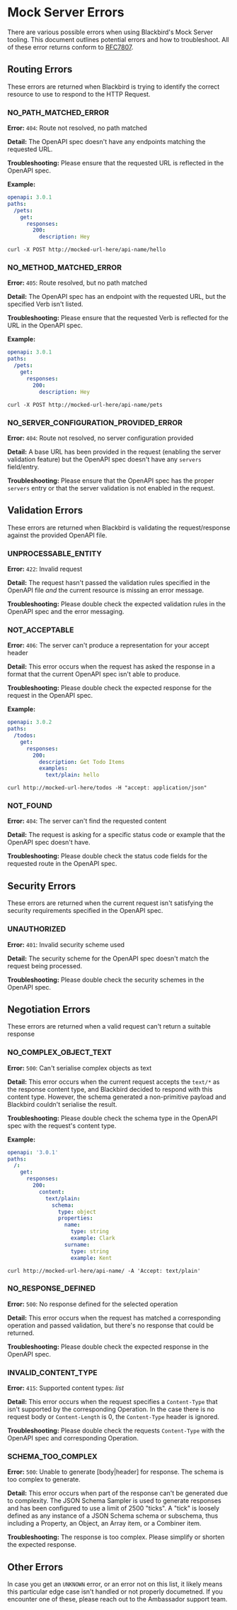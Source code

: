 # Mock Server Errors

There are various possible errors when using Blackbird's Mock Server tooling. This document outlines potential errors and how to troubleshoot. All of these error returns conform to [RFC7807](https://datatracker.ietf.org/doc/html/rfc7807).

## Routing Errors

These errors are returned when Blackbird is trying to identify the correct resource to use to respond to the HTTP Request.

### NO\_PATH\_MATCHED\_ERROR

**Error:** `404`: Route not resolved, no path matched

**Detail:** The OpenAPI spec doesn't have any endpoints matching the requested URL.

**Troubleshooting:** Please ensure that the requested URL is reflected in the OpenAPI spec.

**Example:**

```yaml
openapi: 3.0.1
paths:
  /pets:
    get:
      responses:
        200:
          description: Hey
```

`curl -X POST http://mocked-url-here/api-name/hello`

### NO\_METHOD\_MATCHED\_ERROR

**Error:** `405`: Route resolved, but no path matched

**Detail:** The OpenAPI spec has an endpoint with the requested URL, but the specified Verb isn't listed.

**Troubleshooting:** Please ensure that the requested Verb is reflected for the URL in the OpenAPI spec.

**Example:**

```yaml
openapi: 3.0.1
paths:
  /pets:
    get:
      responses:
        200:
          description: Hey
```

`curl -X POST http://mocked-url-here/api-name/pets`

### NO\_SERVER\_CONFIGURATION\_PROVIDED\_ERROR

**Error:** `404`: Route not resolved, no server configuration provided

**Detail:** A base URL has been provided in the request (enabling the server validation feature) but the OpenAPI spec doesn't have any `servers` field/entry.

**Troubleshooting:** Please ensure that the OpenAPI spec has the proper `servers` entry or that the server validation is not enabled in the request.

## Validation Errors

These errors are returned when Blackbird is validating the request/response against the provided OpenAPI file.

### UNPROCESSABLE\_ENTITY

**Error:** `422`: Invalid request

**Detail:** The request hasn't passed the validation rules specified in the OpenAPI file _and_ the current resource is missing an error message.

**Troubleshooting:** Please double check the expected validation rules in the OpenAPI spec and the error messaging.

### NOT\_ACCEPTABLE

**Error:** `406`: The server can't produce a representation for your accept header

**Detail:** This error occurs when the request has asked the response in a format that the current OpenAPI spec isn't able to produce.

**Troubleshooting:** Please double check the expected response for the request in the OpenAPI spec.

**Example:**

```yaml
openapi: 3.0.2
paths:
  /todos:
    get:
      responses:
        200:
          description: Get Todo Items
          examples:
            text/plain: hello
```

`curl http://mocked-url-here/todos -H "accept: application/json"`

### NOT\_FOUND

**Error:** `404`: The server can't find the requested content

**Detail:** The request is asking for a specific status code or example that the OpenAPI spec doesn't have.

**Troubleshooting:** Please double check the status code fields for the requested route in the OpenAPI spec.

## Security Errors

These errors are returned when the current request isn't satisfying the security requirements specified in the OpenAPI spec.

### UNAUTHORIZED

**Error:** `401`: Invalid security scheme used

**Detail:** The security scheme for the OpenAPI spec doesn't match the request being processed.

**Troubleshooting:** Please double check the security schemes in the OpenAPI spec.

## Negotiation Errors

These errors are returned when a valid request can't return a suitable response

### NO\_COMPLEX\_OBJECT\_TEXT

**Error:** `500`: Can't serialise complex objects as text

**Detail:** This error occurs when the current request accepts the `text/*` as the response content type, and Blackbird decided to respond with this content type. However, the schema generated a non-primitive payload and Blackbird couldn't serialise the result.

**Troubleshooting:** Please double check the schema type in the OpenAPI spec with the request's content type.

**Example:**

```yaml
openapi: '3.0.1'
paths:
  /:
    get:
      responses:
        200:
          content:
            text/plain:
              schema:
                type: object
                properties:
                  name:
                    type: string
                    example: Clark
                  surname:
                    type: string
                    example: Kent
```

`curl http://mocked-url-here/api-name/ -A 'Accept: text/plain'`

### NO\_RESPONSE\_DEFINED

**Error:** `500`: No response defined for the selected operation

**Detail:** This error occurs when the request has matched a corresponding operation and passed validation, but there's no response that could be returned.

**Troubleshooting:** Please double check the expected response in the OpenAPI spec.

### INVALID\_CONTENT\_TYPE

**Error:** `415`: Supported content types: _list_

**Detail:** This error occurs when the request specifies a `Content-Type` that isn't supported by the corresponding Operation. In the case there is no request body or `Content-Length` is 0, the `Content-Type` header is ignored.

**Troubleshooting:** Please double check the requests `Content-Type` with the OpenAPI spec and corresponding Operation.

### SCHEMA\_TOO\_COMPLEX

**Error:** `500`: Unable to generate \[body|header] for response. The schema is too complex to generate.

**Detail:** This error occurs when part of the response can't be generated due to complexity. The JSON Schema Sampler is used to generate responses and has been configured to use a limit of 2500 "ticks". A "tick" is loosely defined as any instance of a JSON Schema schema or subschema, thus including a Property, an Object, an Array item, or a Combiner item.

**Troubleshooting:** The response is too complex. Please simplify or shorten the expected response.

## Other Errors

In case you get an `UNKNOWN` error, or an error not on this list, it likely means this particular edge case isn't handled or not properly documetned. If you encounter one of these, please reach out to the Ambassador support team.
